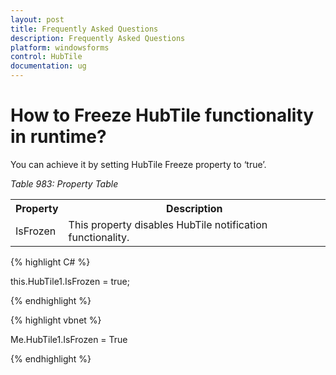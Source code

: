 ```yaml
---
layout: post
title: Frequently Asked Questions
description: Frequently Asked Questions
platform: windowsforms
control: HubTile
documentation: ug
--- 
```


 # How to Freeze HubTile functionality in runtime?

You can achieve it by setting HubTile Freeze property to ‘true’.

_Table 983: Property Table_


<Table>
<tr>
<th>Property</th>
<th>Description</th>
</tr>
<tr>
<td>IsFrozen</td>
<td>This property disables HubTile notification functionality.</td>
</tr>
</Table>


{% highlight C# %}  


this.HubTile1.IsFrozen = true;

 {% endhighlight %}

{% highlight vbnet %} 
 
Me.HubTile1.IsFrozen = True

{% endhighlight %}